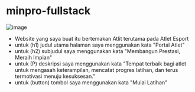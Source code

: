 # minpro-fullstack

![image](https://github.com/user-attachments/assets/cd31a063-1db3-4442-918f-4619ecd9dffe)

- Website yang saya buat itu bertemakan Atlit terutama pada Atlet Esport
- untuk (h1) judul utama halaman saya menggunakan kata "Portal Atlet"
- untuk (h2) subjudul saya menggunakan kata "Membangun Prestasi, Meraih Impian"
- untuk (P) deskripsi saya menggunakan kata "Tempat terbaik bagi atlet untuk mengasah keterampilan, mencatat progres latihan, dan terus termotivasi menuju kesuksesan."
- untuk (button) tombol saya menggunakan kata "Mulai Latihan"
